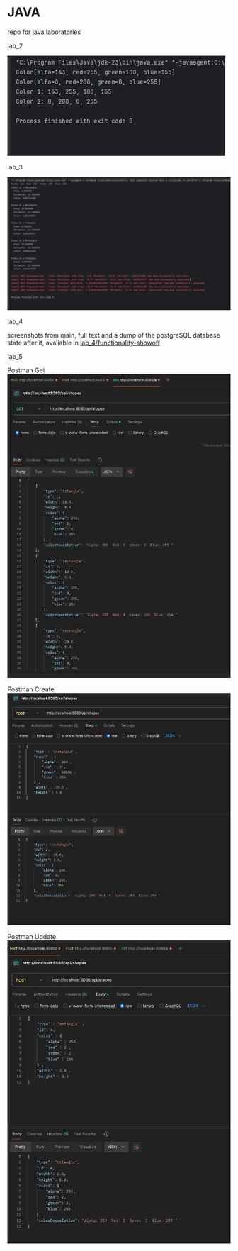 # JAVA
repo for java laboratories

lab_2

![alt text](https://github.com/ukaszoro-school/JAVA/blob/master/lab_2/screenshots/after-running.PNG)

lab_3

![alt text](https://github.com/ukaszoro-school/JAVA/blob/master/lab_3/screenshots/after-running.PNG)

lab_4

screenshots from main, full text and a dump of the postgreSQL database state after it, avaliable in [lab_4/functionality-showoff](https://github.com/ukaszoro-school/JAVA/tree/master/lab_4/functionality-showoff)

lab_5

Postman Get
![alt_text](https://github.com/ukaszoro-school/JAVA/blob/master/lab_5/screenshots/Get.PNG)

Postman Create
![alt_text](https://github.com/ukaszoro-school/JAVA/blob/master/lab_5/screenshots/Post-create.PNG)

Postman Update
![alt_text](https://github.com/ukaszoro-school/JAVA/blob/master/lab_5/screenshots/Post-update.PNG)
